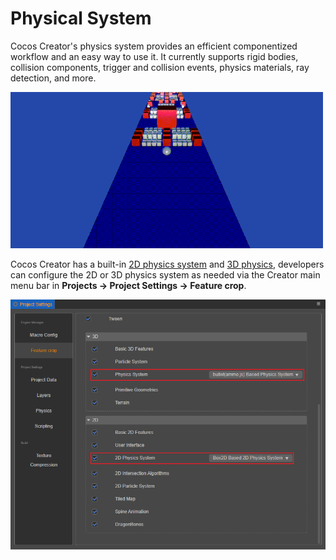 # Physical System

Cocos Creator's physics system provides an efficient componentized workflow and an easy way to use it. It currently supports rigid bodies, collision components, trigger and collision events, physics materials, ray detection, and more.

![image](img/physics.gif)

Cocos Creator has a built-in [2D physics system](../physics-2d/physics-2d.md) and [3D physics](physics.md), developers can configure the 2D or 3D physics system as needed via the Creator main menu bar in **Projects -> Project Settings -> Feature crop**.

![physics system](img/physics-system.png)

